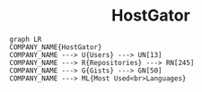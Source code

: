 <h1 align="center">HostGator</h1>

```mermaid
graph LR
COMPANY_NAME{HostGator}
COMPANY_NAME ---> U{Users} ---> UN[13]
COMPANY_NAME ---> R{Repositories} ---> RN[245]
COMPANY_NAME ---> G{Gists} ---> GN[50]
COMPANY_NAME ---> ML{Most Used<br>Languages}
```
